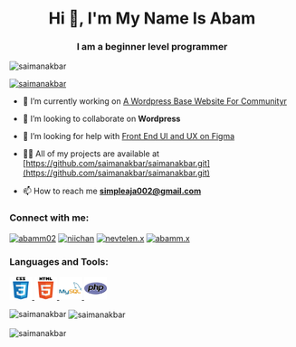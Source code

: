 <h1 align="center">Hi 👋, I'm My Name Is Abam</h1>
<h3 align="center">I am a beginner level programmer</h3>

<p align="left"> <img src="https://komarev.com/ghpvc/?username=saimanakbar&label=Profile%20views&color=0e75b6&style=flat" alt="saimanakbar" /> </p>

<p align="left"> <a href="https://github.com/ryo-ma/github-profile-trophy"><img src="https://github-profile-trophy.vercel.app/?username=saimanakbar" alt="saimanakbar" /></a> </p>

- 🔭 I’m currently working on [A Wordpress Base Website For Communityr](https://github.com/saimanakbar/wordpress.git)

- 👯 I’m looking to collaborate on **Wordpress**

- 🤝 I’m looking for help with [Front End UI and UX on Figma](https://www.figma.com/files/project/207153304)

- 👨‍💻 All of my projects are available at [https://github.com/saimanakbar/saimanakbar.git](https://github.com/saimanakbar/saimanakbar.git)

- 📫 How to reach me **simpleaja002@gmail.com**

<h3 align="left">Connect with me:</h3>
<p align="left">
<a href="https://twitter.com/abamm02" target="blank"><img align="center" src="https://raw.githubusercontent.com/rahuldkjain/github-profile-readme-generator/master/src/images/icons/Social/twitter.svg" alt="abamm02" height="30" width="40" /></a>
<a href="https://fb.com/niichan" target="blank"><img align="center" src="https://raw.githubusercontent.com/rahuldkjain/github-profile-readme-generator/master/src/images/icons/Social/facebook.svg" alt="niichan" height="30" width="40" /></a>
<a href="https://instagram.com/nevtelen.x" target="blank"><img align="center" src="https://raw.githubusercontent.com/rahuldkjain/github-profile-readme-generator/master/src/images/icons/Social/instagram.svg" alt="nevtelen.x" height="30" width="40" /></a>
<a href="https://www.youtube.com/c/abamm.x" target="blank"><img align="center" src="https://raw.githubusercontent.com/rahuldkjain/github-profile-readme-generator/master/src/images/icons/Social/youtube.svg" alt="abamm.x" height="30" width="40" /></a>
</p>

<h3 align="left">Languages and Tools:</h3>
<p align="left"> <a href="https://www.w3schools.com/css/" target="_blank" rel="noreferrer"> <img src="https://raw.githubusercontent.com/devicons/devicon/master/icons/css3/css3-original-wordmark.svg" alt="css3" width="40" height="40"/> </a> <a href="https://www.w3.org/html/" target="_blank" rel="noreferrer"> <img src="https://raw.githubusercontent.com/devicons/devicon/master/icons/html5/html5-original-wordmark.svg" alt="html5" width="40" height="40"/> </a> <a href="https://www.mysql.com/" target="_blank" rel="noreferrer"> <img src="https://raw.githubusercontent.com/devicons/devicon/master/icons/mysql/mysql-original-wordmark.svg" alt="mysql" width="40" height="40"/> </a> <a href="https://www.php.net" target="_blank" rel="noreferrer"> <img src="https://raw.githubusercontent.com/devicons/devicon/master/icons/php/php-original.svg" alt="php" width="40" height="40"/> </a> </p>

<p><img align="left" src="https://github-readme-stats.vercel.app/api/top-langs?username=saimanakbar&show_icons=true&locale=en&layout=compact" alt="saimanakbar" /></p>

<p>&nbsp;<img align="center" src="https://github-readme-stats.vercel.app/api?username=saimanakbar&show_icons=true&locale=en" alt="saimanakbar" /></p>

<p><img align="center" src="https://github-readme-streak-stats.herokuapp.com/?user=saimanakbar&" alt="saimanakbar" /></p>
